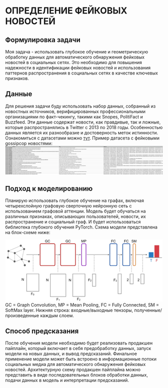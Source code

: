 # ОПРЕДЕЛЕНИЕ ФЕЙКОВЫХ НОВОСТЕЙ
## Формулировка задачи
Моя задача - использовать глубокое обучение и геометрическую обработку данных для автоматического обнаружения фейковых новостей в социальных сетях. Это необходимо для повышения надежности в идентификации фейковых новостей и использования паттернов распространения в социальных сетях в качестве ключевых признаков.

## Данные
Для решения задачи буду использовать набор данных, собранный из новостных источников, верифицированных профессиональными организациями по факт-чекингу, такими как Snopes, PolitiFact и Buzzfeed. Эти данные содержат новости, как правдивые, так и ложные, которые распространялись в Twitter с 2013 по 2018 годы. Особенностью данных является их разнообразие и достоверность меток истинности. Ознакомиться с датасетами можно [тут](https://github.com/KaiDMML/FakeNewsNet/tree/master/dataset).
Пример датасета с фейковыми gossipcop новостями:
![Image alt](https://github.com/korotkovaliza/MlOps/blob/main/gossipcop.png)

## Подход к моделированию
Планирую использовать глубокое обучение на графах, включая четырехслойную графовую сверточную нейронную сеть с использованием графовой аттенции. Модель будет обучаться на различных признаках, описывающих пользователей, новости, их распространение и социальный граф. И будет использоваться библиотека глубокого обучения PyTorch. 
Схема модели представлена на блок-схеме ниже:

![Image alt](https://github.com/korotkovaliza/MlOps/blob/main/model.jpg)
GC = Graph Convolution, MP = Mean Pooling, FC = Fully Connected, SM = SoftMax layer. Нижняя строка: входные/выходные тензоры, полученные/произведенные каждым слоем.

## Способ предсказания
После обучения модели необходимо будет реализовать продакшен пайплайн, который включает в себя предобработку данных, запуск модели на новых данных, и вывод предсказаний. Финальное применение модели может быть встроено в информационные потоки социальных медиа для автоматического обнаружения фейковых новостей. Архитектурную схему продакшен пайплайна можно представить в виде последовательных блоков обработки данных, подачи данных в модель и интерпретации предсказаний.
